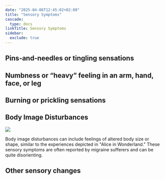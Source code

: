 ```yaml
---
date: "2025-04-06T12:45:02+02:00"
title: "Sensory Symptoms"
cascade:
  type: docs
linkTitle: Sensory Symptoms
sidebar:
  exclude: true
---
```




## Pins‑and‑needles or tingling sensations
## Numbness or “heavy” feeling in an arm, hand, face, or leg
## Burning or prickling sensations


## Body Image Disturbances

![](/images/body-size-disturbances-alice-im-wonderland.png)

Body image disturbances can include feelings of altered body size or shape, similar to the experiences depicted in "Alice in Wonderland." These sensory symptoms are often reported by migraine sufferers and can be quite disorienting.

## Other sensory changes
